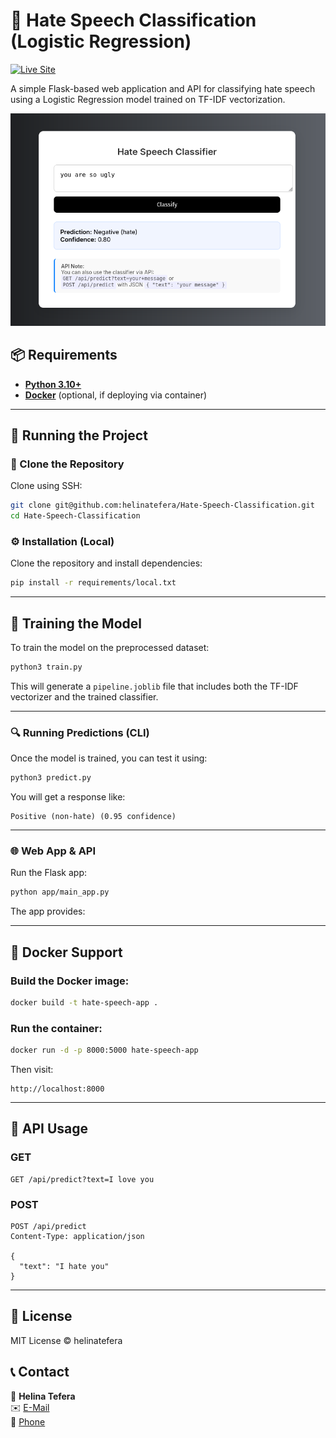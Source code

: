 
# **💬 Hate Speech Classification (Logistic Regression)**

[![Live Site](https://img.shields.io/badge/Live%20🔥-https%3A%2F%2Fhate--speech--detection.helinatefera.com-green?style=for-the-badge&logo=flask)](https://hate-speech-detection.helinatefera.com/)


A simple Flask-based web application and API for classifying hate speech using a Logistic Regression model trained on TF-IDF vectorization.

![Live](img/live.png)

## 📦 Requirements

- [**Python 3.10+**](https://www.python.org/downloads/release/python-3100/)
- [**Docker**](https://www.docker.com/) (optional, if deploying via container)

---

## 🚀 Running the Project

### 📁 Clone the Repository

Clone using SSH:

```bash
git clone git@github.com:helinatefera/Hate-Speech-Classification.git
cd Hate-Speech-Classification
```

### ⚙️ Installation (Local)

Clone the repository and install dependencies:

```bash
pip install -r requirements/local.txt
````

---

## 🧠 Training the Model

To train the model on the preprocessed dataset:

```bash
python3 train.py
```

This will generate a `pipeline.joblib` file that includes both the TF-IDF vectorizer and the trained classifier.

---

### 🔍 Running Predictions (CLI)

Once the model is trained, you can test it using:

```bash
python3 predict.py
```

You will get a response like:

```
Positive (non-hate) (0.95 confidence)
```

---

### 🌐 Web App & API

Run the Flask app:

```bash
python app/main_app.py
```

The app provides:

---

## 🐳 Docker Support

### Build the Docker image:

```bash
docker build -t hate-speech-app .
```

### Run the container:

```bash
docker run -d -p 8000:5000 hate-speech-app
```

Then visit:

```
http://localhost:8000
```


---

## 🔗 API Usage

### GET

```http
GET /api/predict?text=I love you
```

### POST

```http
POST /api/predict
Content-Type: application/json

{
  "text": "I hate you"
}
```

---

## 🧼 License

MIT License © helinatefera


## 📞 Contact

👤 **Helina Tefera**  
✉️ [E-Mail](mailto:helinatefera1212@gmail.com)  
📱 [Phone](tel:+251929453545)
